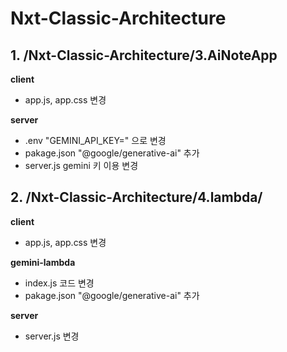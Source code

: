 # Nxt-Classic-Architecture

## 1. /Nxt-Classic-Architecture/3.AiNoteApp
**client**
- app.js, app.css 변경

**server** 
- .env "GEMINI_API_KEY=" 으로 변경
- pakage.json "@google/generative-ai" 추가
- server.js gemini 키 이용 변경

## 2. /Nxt-Classic-Architecture/4.lambda/
**client**
- app.js, app.css 변경

**gemini-lambda**
- index.js 코드 변경
- pakage.json "@google/generative-ai" 추가

**server**
- server.js 변경
